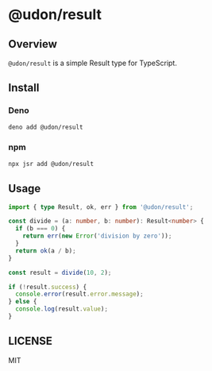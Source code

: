 # @udon/result

## Overview

`@udon/result` is a simple Result type for TypeScript.

## Install

### Deno

```sh
deno add @udon/result
```

### npm

```sh
npx jsr add @udon/result
```

## Usage


```typescript
import { type Result, ok, err } from '@udon/result';

const divide = (a: number, b: number): Result<number> {
  if (b === 0) {
    return err(new Error('division by zero'));
  }
  return ok(a / b);
}

const result = divide(10, 2);

if (!result.success) {
  console.error(result.error.message);
} else {
  console.log(result.value);
}
```

## LICENSE

MIT
